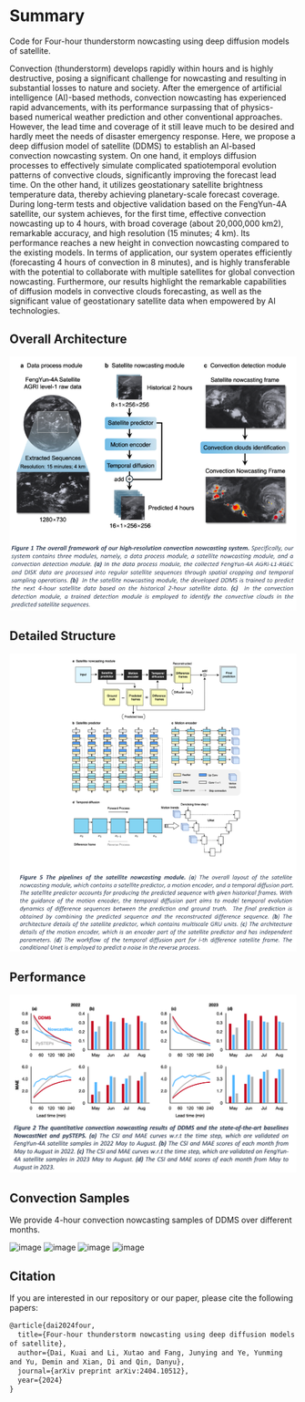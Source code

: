 # Summary
Code for Four-hour thunderstorm nowcasting using deep diffusion models of satellite.

Convection (thunderstorm) develops rapidly within hours and is highly destructive, posing a significant challenge for nowcasting and resulting in substantial losses to nature and society. After the emergence of artificial intelligence (AI)-based methods, convection nowcasting has experienced rapid advancements, with its performance surpassing that of physics-based numerical weather prediction and other conventional approaches. However, the lead time and coverage of it still leave much to be desired and hardly meet the needs of disaster emergency response. Here, we propose a deep diffusion model of satellite (DDMS) to establish an AI-based convection nowcasting system. On one hand, it employs diffusion processes to effectively simulate complicated spatiotemporal evolution patterns of convective clouds, significantly improving the forecast lead time. On the other hand, it utilizes geostationary satellite brightness temperature data, thereby achieving planetary-scale forecast coverage. During long-term tests and objective validation based on the FengYun-4A satellite, our system achieves, for the first time, effective convection nowcasting up to 4 hours, with broad coverage (about 20,000,000 km2), remarkable accuracy, and high resolution (15 minutes; 4 km). Its performance reaches a new height in convection nowcasting compared to the existing models. In terms of application, our system operates efficiently (forecasting 4 hours of convection in 8 minutes), and is highly transferable with the potential to collaborate with multiple satellites for global convection nowcasting. Furthermore, our results highlight the remarkable capabilities of diffusion models in convective clouds forecasting, as well as the significant value of geostationary satellite data when empowered by AI technologies. 

## Overall Architecture
![image](./figs/DDMS_framework.png)
## Detailed Structure
![image](./figs/satellite%20nowcasting.png)

## Performance
![image](./figs/Performance.png)

## Convection Samples
We provide 4-hour convection nowcasting samples of DDMS over different months.

![image](./samples/samples_group1.gif)
![image](./samples/samples_group2.gif)
![image](./samples/samples_group3.gif)
![image](./samples/samples_group4.gif)



## Citation

If you are interested in our repository or our paper, please cite the following papers:

```
@article{dai2024four,
  title={Four-hour thunderstorm nowcasting using deep diffusion models of satellite},
  author={Dai, Kuai and Li, Xutao and Fang, Junying and Ye, Yunming and Yu, Demin and Xian, Di and Qin, Danyu},
  journal={arXiv preprint arXiv:2404.10512},
  year={2024}
}
```